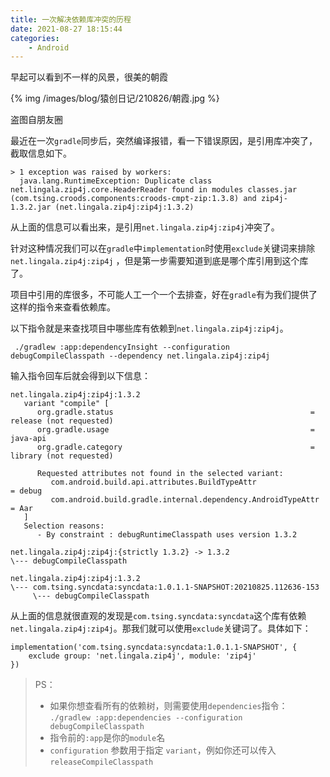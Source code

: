 ```yaml
---
title: 一次解决依赖库冲突的历程
date: 2021-08-27 18:15:44
categories:
    - Android
---
```


早起可以看到不一样的风景，很美的朝霞

{% img /images/blog/猿创日记/210826/朝霞.jpg %}

盗图自朋友圈

最近在一次`gradle`同步后，突然编译报错，看一下错误原因，是引用库冲突了，截取信息如下。

```
> 1 exception was raised by workers:
  java.lang.RuntimeException: Duplicate class net.lingala.zip4j.core.HeaderReader found in modules classes.jar (com.tsing.croods.components:croods-cmpt-zip:1.3.8) and zip4j-1.3.2.jar (net.lingala.zip4j:zip4j:1.3.2)
```
从上面的信息可以看出来，是引用`net.lingala.zip4j:zip4j`冲突了。

针对这种情况我们可以在`gradle`中`implementation`时使用`exclude`关键词来排除`net.lingala.zip4j:zip4j` ，但是第一步需要知道到底是哪个库引用到这个库了。

项目中引用的库很多，不可能人工一个一个去排查，好在`gradle`有为我们提供了这样的指令来查看依赖库。

以下指令就是来查找项目中哪些库有依赖到`net.lingala.zip4j:zip4j`。
```
 ./gradlew :app:dependencyInsight --configuration debugCompileClasspath --dependency net.lingala.zip4j:zip4j
 ```
 输入指令回车后就会得到以下信息：
 
```
net.lingala.zip4j:zip4j:1.3.2
   variant "compile" [
      org.gradle.status                                            = release (not requested)
      org.gradle.usage                                             = java-api
      org.gradle.category                                          = library (not requested)

      Requested attributes not found in the selected variant:
         com.android.build.api.attributes.BuildTypeAttr               = debug
         com.android.build.gradle.internal.dependency.AndroidTypeAttr = Aar
   ]
   Selection reasons:
      - By constraint : debugRuntimeClasspath uses version 1.3.2

net.lingala.zip4j:zip4j:{strictly 1.3.2} -> 1.3.2
\--- debugCompileClasspath

net.lingala.zip4j:zip4j:1.3.2
\--- com.tsing.syncdata:syncdata:1.0.1.1-SNAPSHOT:20210825.112636-153
     \--- debugCompileClasspath
```
从上面的信息就很直观的发现是`com.tsing.syncdata:syncdata`这个库有依赖`net.lingala.zip4j:zip4j`。那我们就可以使用`exclude`关键词了。具体如下：

```
implementation('com.tsing.syncdata:syncdata:1.0.1.1-SNAPSHOT', {
    exclude group: 'net.lingala.zip4j', module: 'zip4j'
})
```

> PS：
> * 如果你想查看所有的依赖树，则需要使用`dependencies`指令：
`./gradlew :app:dependencies --configuration debugCompileClasspath`
> * 指令前的`:app`是你的`module`名
> * `configuration` 参数用于指定 `variant`，例如你还可以传入 `releaseCompileClasspath`